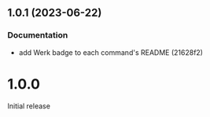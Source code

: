 ## 1.0.1 (2023-06-22)

### Documentation

- add Werk badge to each command's README (21628f2)

# 1.0.0

Initial release
